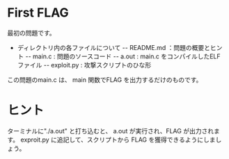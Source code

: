 # First FLAG

最初の問題です。

- ディレクトリ内の各ファイルについて
-- README.md ：問題の概要とヒント
-- main.c : 問題のソースコード
-- a.out : main.c をコンパイルしたELF ファイル
-- exploit.py : 攻撃スクリプトのひな形

この問題のmain.c は、
main 関数でFLAG を出力するだけのものです。

# ヒント

ターミナルに"./a.out" と打ち込むと、
a.out が実行され、FLAG が出力されます。
exproit.py に追記して、スクリプトから
FLAG を獲得できるようにしましょう。
